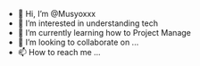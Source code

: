 - 👋 Hi, I’m @Musyoxxx
- 👀 I’m interested in understanding tech
- 🌱 I’m currently learning how to Project Manage
- 💞️ I’m looking to collaborate on ...
- 📫 How to reach me ...

<!---
Musyoxxx/Musyoxxx is a ✨ special ✨ repository because its `README.md` (this file) appears on your GitHub profile.
You can click the Preview link to take a look at your changes.
--->

